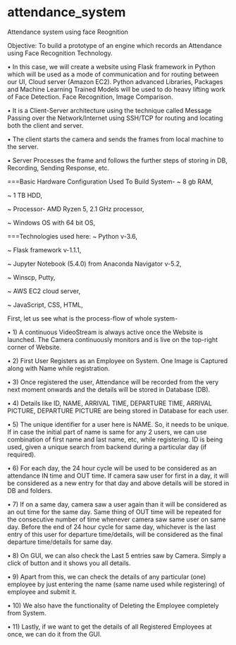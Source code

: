 # attendance_system
 Attendance system using face Reognition

Objective:
To build a prototype of an engine which records an Attendance using Face
Recognition Technology.

• In this case, we will create a website using Flask framework in Python which
will be used as a mode of communication and for routing between our UI,
Cloud server (Amazon EC2). Python advanced Libraries, Packages and
Machine Learning Trained Models will be used to do heavy lifting work of
Face Detection. Face Recognition, Image Comparison.

• It is a Client-Server architecture using the technique called Message Passing
over the Network/Internet using SSH/TCP for routing and locating both the
client and server.

▪ The client starts the camera and sends the frames from local machine
to the server.

▪ Server Processes the frame and follows the further steps of storing in
DB, Recording, Sending Response, etc.

===Basic Hardware Configuration Used To Build System-
~ 8 gb RAM,

~ 1 TB HDD,

~ Processor- AMD Ryzen 5, 2.1 GHz processor,

~ Windows OS with 64 bit OS,

===Technologies used here:
~ Python v-3.6,

~ Flask framework v-1.1.1,

~ Jupyter Notebook (5.4.0) from Anaconda Navigator v-5.2,

~ Winscp, Putty,

~ AWS EC2 cloud server,

~ JavaScript, CSS, HTML,


First, let us see what is the process-flow of whole system-

• 1) A continuous VideoStream is always active once the Website is launched. The
Camera continuously monitors and is live on the top-right corner of Website.

• 2) First User Registers as an Employee on System. One Image is Captured along with
Name while registration.

• 3) Once registered the user, Attendance will be recorded from the very next moment
onwards and the details will be stored in Database (DB).

• 4) Details like ID, NAME, ARRIVAL TIME, DEPARTURE TIME, ARRIVAL
PICTURE, DEPARTURE PICTURE are being stored in Database for each user.

• 5) The unique identifier for a user here is NAME. So, it needs to be unique. If in case the
initial part of name is same for any 2 users, we can use combination of first name and
last name, etc, while registering. ID is being used, given a unique search from
backend during a particular day (if required).

• 6) For each day, the 24 hour cycle will be used to be considered as an attendance IN time
and OUT time. If camera saw user for first in a day, it will be considered as a new
entry for that day and above details will be stored in DB and folders.

• 7) If on a same day, camera saw a user again than it will be considered as an out time for
the same day. Same thing of OUT time will be repeated for the consecutive number of
time whenever camera saw same user on same day. Before the end of 24 hour cycle
for same day, whichever is the last entry of this user for departure time/details, will be
considered as the final departure time/details for same day.

• 8) On GUI, we can also check the Last 5 entries saw by Camera. Simply a click of
button and it shows you all details.

• 9) Apart from this, we can check the details of any particular (one) employee by just
entering the name (same name used while registering) of employee and submit it.

• 10) We also have the functionality of Deleting the Employee completely from System.

• 11) Lastly, if we want to get the details of all Registered Employees at once, we can do it
from the GUI.